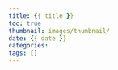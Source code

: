 ```yaml
---
title: {{ title }}
toc: true
thumbnail: images/thumbnail/
date: {{ date }}
categories: 
tags: []
---
```

